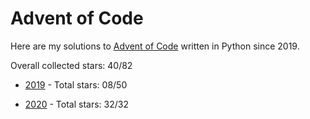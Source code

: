 # Advent of Code
Here are my solutions to [Advent of Code](https://adventofcode.com/) written in Python since 2019.

Overall collected stars: 40/82

- [2019](./2019/README.md) - Total stars: 08/50

- [2020](./2020/README.md) - Total stars: 32/32
